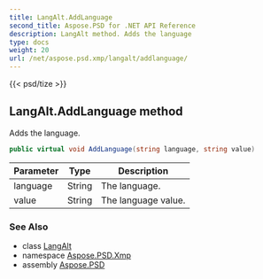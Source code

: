 ```yaml
---
title: LangAlt.AddLanguage
second_title: Aspose.PSD for .NET API Reference
description: LangAlt method. Adds the language
type: docs
weight: 20
url: /net/aspose.psd.xmp/langalt/addlanguage/
---
```

{{< psd/tize >}}
## LangAlt.AddLanguage method

Adds the language.

```csharp
public virtual void AddLanguage(string language, string value)
```

| Parameter | Type | Description |
| --- | --- | --- |
| language | String | The language. |
| value | String | The language value. |

### See Also

* class [LangAlt](../)
* namespace [Aspose.PSD.Xmp](../../langalt/)
* assembly [Aspose.PSD](../../../)


